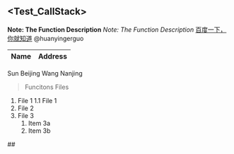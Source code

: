 ## <Test_CallStack>
**Note: The Function Description** 
*Note: The Function Description*
[百度一下，你就知道](http://www.baidu.com)
@huanyingerguo

Name | Address
---- | ------
Sun   Beijing
Wang  Nanjing

> Funcitons
> Files
1. File 1
   1.1 File 1
1. File 2
1. File 3
   1. Item 3a
   1. Item 3b

##<end>
